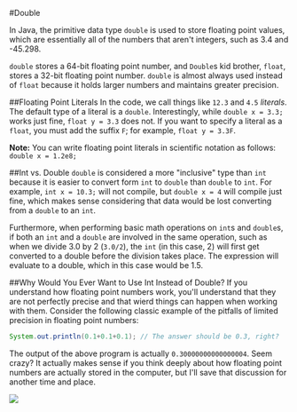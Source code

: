 #Double

In Java, the primitive data type `double` is used to store floating point values, which are essentially all of the numbers that aren't integers, such as 3.4 and -45.298.

`double` stores a 64-bit floating point number, and `Double`s kid brother, `float`, stores a 32-bit floating point number. `double` is almost always used instead of `float` because it holds larger numbers and maintains greater precision.

##Floating Point Literals
In the code, we call things like `12.3` and `4.5` *literals*. The default type of a literal is a `double`. Interestingly, while `double x = 3.3;` works just fine, `float y = 3.3` does not. If you want to specify a literal as a `float`, you must add the suffix `F`; for example, `float y = 3.3F`.

**Note:** You can  write floating point literals in scientific notation as follows: `double x = 1.2e8;`

##Int vs. Double
`double` is considered a more "inclusive" type than `int` because it is easier to convert form `int` to `double` than `double` to `int`. For example, `int x = 10.3;` will not compile, but `double x = 4` will compile just fine, which makes sense considering that data would be lost converting from a `double` to an `int`.

Furthermore, when performing basic math operations on `int`s and `double`s, if both an `int` and a `double` are involved in the same operation, such as when we divide 3.0 by 2 (`3.0/2`), the `int` (in this case, 2) will first get converted to a double before the division takes place. The expression will evaluate to a double, which in this case would be 1.5.

##Why Would You Ever Want to Use Int Instead of Double?
If you understand how floating point numbers work, you'll understand that they are not perfectly precise and that wierd things can happen when working with them. Consider the following classic example of the pitfalls of limited precision in floating point numbers:

```java
System.out.println(0.1+0.1+0.1); // The answer should be 0.3, right?
```

The output of the above program is actually `0.30000000000000004`. Seem crazy? It actually makes sense if you think deeply about how floating point numbers are actually stored in the computer, but I'll save that discussion for another time and place.

![](http://christensenacademy.org/img/signature.png)
